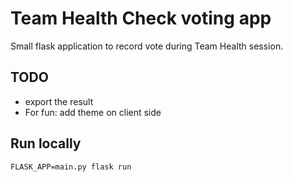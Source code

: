 # Team Health Check voting app

Small flask application to record vote during Team Health session.

## TODO

- export the result
- For fun: add theme on client side

## Run locally

```
FLASK_APP=main.py flask run
```
